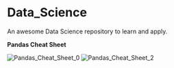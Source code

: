 # Data_Science
An awesome Data Science repository to learn and apply.

**Pandas Cheat Sheet**

<img alt="Pandas_Cheat_Sheet_0" src="https://user-images.githubusercontent.com/69189272/104019414-df032380-51fe-11eb-80ba-c7c534edbbe1.jpg">

<img alt="Pandas_Cheat_Sheet_2" src="https://user-images.githubusercontent.com/69189272/104019397-d6aae880-51fe-11eb-918f-109934c62dd2.jpg">